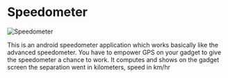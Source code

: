 # Speedometer
![Speedometer](https://i.imgur.com/NHJUNgD.png)

This is an android speedometer application which works basically like the advanced speedometer. You have to empower GPS on your gadget to give the speedometer a chance to work. It computes and shows on the gadget screen the separation went in kilometers, speed in km/hr
